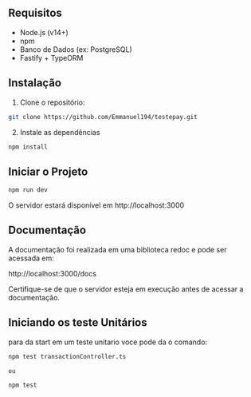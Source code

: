 ## Requisitos

- Node.js (v14+)
- npm
- Banco de Dados (ex: PostgreSQL)
- Fastify + TypeORM

## Instalação

1. Clone o repositório:
```bash
git clone https://github.com/Emmanuel194/testepay.git
```
2. Instale as dependências

```bash
npm install
```
## Iniciar o Projeto

```bash
npm run dev
```
O servidor estará disponível em http://localhost:3000

## Documentação

A documentação foi realizada em uma biblioteca redoc e pode ser acessada em: 

http://localhost:3000/docs

Certifique-se de que o servidor esteja em execução antes de acessar a documentação.

## Iniciando os teste Unitários

para da start em um teste unitario voce pode da o comando:
```bash
npm test transactionController.ts

ou

npm test
```
